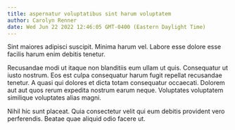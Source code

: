 ```yaml
---
title: aspernatur voluptatibus sint harum voluptatem
author: Carolyn Renner
date: Wed Jun 22 2022 12:46:05 GMT-0400 (Eastern Daylight Time)
---
```

Sint maiores adipisci suscipit. Minima harum vel. Labore esse dolore esse facilis harum enim debitis tenetur.

 Recusandae modi ut itaque non blanditiis eum ullam ut quis. Consequatur ut iusto nostrum. Eos est culpa consequatur harum fugit repellat recusandae tenetur. A quasi qui dolores et dicta totam consequatur occaecati. Dolorem aut aut quos rerum expedita nostrum earum neque. Voluptates voluptatem similique voluptates alias magni.

 Nihil hic sunt placeat. Quia consectetur velit qui eum debitis provident vero perferendis. Beatae quae aliquid odio facere ut.